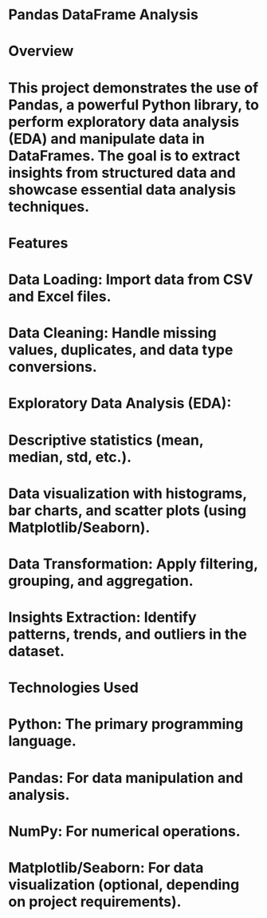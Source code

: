 # Pandas DataFrame Analysis
# Overview
# This project demonstrates the use of Pandas, a powerful Python library, to perform exploratory data analysis (EDA) and manipulate data in DataFrames. The goal is to extract insights from structured data and showcase essential data analysis techniques.

# Features
# Data Loading: Import data from CSV and Excel files.
# Data Cleaning: Handle missing values, duplicates, and data type conversions.
# Exploratory Data Analysis (EDA):
# Descriptive statistics (mean, median, std, etc.).
# Data visualization with histograms, bar charts, and scatter plots (using Matplotlib/Seaborn).
# Data Transformation: Apply filtering, grouping, and aggregation.
# Insights Extraction: Identify patterns, trends, and outliers in the dataset.
# Technologies Used
# Python: The primary programming language.
# Pandas: For data manipulation and analysis.
# NumPy: For numerical operations.
# Matplotlib/Seaborn: For data visualization (optional, depending on project requirements).
